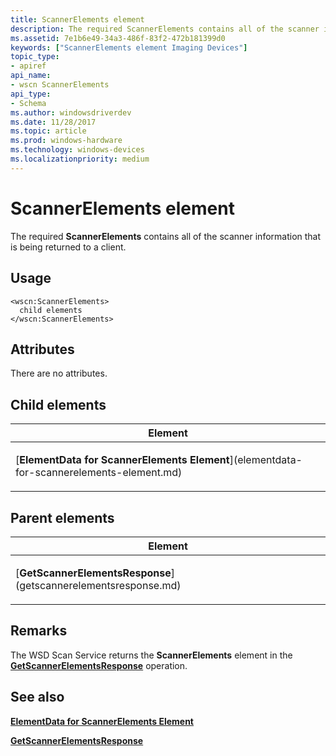 ```yaml
---
title: ScannerElements element
description: The required ScannerElements contains all of the scanner information that is being returned to a client.
ms.assetid: 7e1b6e49-34a3-486f-83f2-472b181399d0
keywords: ["ScannerElements element Imaging Devices"]
topic_type:
- apiref
api_name:
- wscn ScannerElements
api_type:
- Schema
ms.author: windowsdriverdev
ms.date: 11/28/2017
ms.topic: article
ms.prod: windows-hardware
ms.technology: windows-devices
ms.localizationpriority: medium
---
```


# ScannerElements element


The required **ScannerElements** contains all of the scanner information that is being returned to a client.

Usage
-----

``` syntax
<wscn:ScannerElements>
  child elements
</wscn:ScannerElements>
```

Attributes
----------

There are no attributes.

## Child elements


<table>
<colgroup>
<col width="100%" />
</colgroup>
<thead>
<tr class="header">
<th>Element</th>
</tr>
</thead>
<tbody>
<tr class="odd">
<td><p>[<strong>ElementData for ScannerElements Element</strong>](elementdata-for-scannerelements-element.md)</p></td>
</tr>
</tbody>
</table>

## Parent elements


<table>
<colgroup>
<col width="100%" />
</colgroup>
<thead>
<tr class="header">
<th>Element</th>
</tr>
</thead>
<tbody>
<tr class="odd">
<td><p>[<strong>GetScannerElementsResponse</strong>](getscannerelementsresponse.md)</p></td>
</tr>
</tbody>
</table>

Remarks
-------

The WSD Scan Service returns the **ScannerElements** element in the [**GetScannerElementsResponse**](getscannerelementsresponse.md) operation.

## <span id="see_also"></span>See also


[**ElementData for ScannerElements Element**](elementdata-for-scannerelements-element.md)

[**GetScannerElementsResponse**](getscannerelementsresponse.md)

 

 






